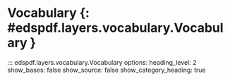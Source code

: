 # Vocabulary {: #edspdf.layers.vocabulary.Vocabulary }

::: edspdf.layers.vocabulary.Vocabulary
    options:
        heading_level: 2
        show_bases: false
        show_source: false
        show_category_heading: true
